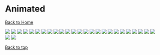 # Animated

[Back to Home](https://github.com/RickyFoots/Wallpapers/tree/main)

</h1>

<img src="https://github.com/RickyFoots/Wallpapers/blob/main/Collection/Animated/28a1e36191eb43fae5347624b17edf10.gif">

<img src="https://github.com/RickyFoots/Wallpapers/blob/main/Collection/Animated/3512803(1).gif">

<img src="https://github.com/RickyFoots/Wallpapers/blob/main/Collection/Animated/4.gif">

<img src="https://github.com/RickyFoots/Wallpapers/blob/main/Collection/Animated/anime-school-girl-watching-the-sky-at-the-train-station-moewalls-com.mp4">

<img src="https://github.com/RickyFoots/Wallpapers/blob/main/Collection/Animated/berserk-manga-eclipse-moewalls-com.mp4">

<img src="https://github.com/RickyFoots/Wallpapers/blob/main/Collection/Animated/box.gif">

<img src="https://github.com/RickyFoots/Wallpapers/blob/main/Collection/Animated/breathe.mp4">

<img src="https://github.com/RickyFoots/Wallpapers/blob/main/Collection/Animated/c03628e7339e0d492cdd077acb6a9e8f.gif.4b63ca2ca677631f5c35f11c00ecf8b4.gif">

<img src="https://github.com/RickyFoots/Wallpapers/blob/main/Collection/Animated/city.gif">

<img src="https://github.com/RickyFoots/Wallpapers/blob/main/Collection/Animated/ezgif-1-66eeb45a6b.gif">

<img src="https://github.com/RickyFoots/Wallpapers/blob/main/Collection/Animated/fireplace.gif">

<img src="https://github.com/RickyFoots/Wallpapers/blob/main/Collection/Animated/hawthorn.mp4">

<img src="https://github.com/RickyFoots/Wallpapers/blob/main/Collection/Animated/moon.gif">

<img src="https://github.com/RickyFoots/Wallpapers/blob/main/Collection/Animated/sailor-moon-window.gif">

<img src="https://github.com/RickyFoots/Wallpapers/blob/main/Collection/Animated/yellow-forest.gif">

<img src="https://github.com/RickyFoots/Wallpapers/blob/main/Collection/Animated/cherry-blossom.gif">

<img src="https://github.com/RickyFoots/Wallpapers/blob/main/Collection/Animated/cherry-blossom-alt.gif">

<img src="https://github.com/RickyFoots/Wallpapers/blob/main/Collection/Animated/dsouls.gif">

<img src="https://github.com/RickyFoots/Wallpapers/blob/main/Collection/Animated/megalithiccat-jap-music.gif">

<img src="https://github.com/RickyFoots/Wallpapers/blob/main/Collection/Animated/retro2_live.gif">

<img src="https://github.com/RickyFoots/Wallpapers/blob/main/Collection/Animated/megalithiccat-spirited-asway-1.gif">

<img src="https://github.com/RickyFoots/Wallpapers/blob/main/Collection/Animated/mukai-kof-2003.gif">

<img src="https://github.com/RickyFoots/Wallpapers/blob/main/Collection/Animated/noon_colored_pixelated.gif">

<img src="https://github.com/RickyFoots/Wallpapers/blob/main/Collection/Animated/1657743253389.gif">

<img src="https://github.com/RickyFoots/Wallpapers/blob/main/Collection/Animated/cc04.gif">

<img src="https://github.com/RickyFoots/Wallpapers/blob/main/Collection/Animated/ccGBCM1.gif">

<img src="https://github.com/RickyFoots/Wallpapers/blob/main/Collection/Animated/station.gif">

[Back to top](#Top)
